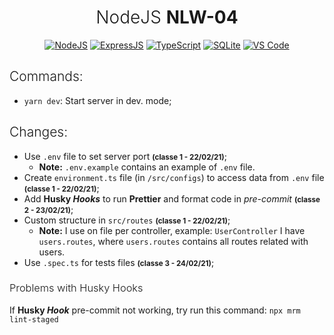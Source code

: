 <h1 align="center" style="font-weight: 300">NodeJS <strong>NLW-04</strong></h1>
<div align="center">
	<a href="#"><img src="https://img.shields.io/badge/node.js%20-%2343853D.svg?&style=for-the-badge&logo=node.js&logoColor=white" alt="NodeJS" /></a> <a href="#"><img src="https://img.shields.io/badge/express.js%20-%23404d59.svg?&style=for-the-badge" alt="ExpressJS"/></a> <a href="#"><img src="https://img.shields.io/badge/typescript%20-%23007ACC.svg?&style=for-the-badge&logo=typescript&logoColor=white" alt="TypeScript" /></a> <a href="#"><img alt="SQLite" src ="https://img.shields.io/badge/sqlite-%2307405e.svg?&style=for-the-badge&logo=sqlite&logoColor=white"/></a> <a href="#"><img src="https://img.shields.io/badge/Visual_Studio_Code-0078D4?style=for-the-badge&logo=visual%20studio%20code&logoColor=white" alt="VS Code" /></a>
</div>

<h2 style="font-weight:300">Commands:</h2>

-   `yarn dev`: Start server in dev. mode;

<h2 style="font-weight: 300">Changes:</h2>

-   Use `.env` file to set server port **<small>(classe 1 - 22/02/21)</small>**;
    -   **Note:** `.env.example` contains an example of `.env` file.
-   Create `environment.ts` file (in `/src/configs`) to access data from `.env` file **<small>(classe 1 - 22/02/21)</small>**;
-   Add **Husky _Hooks_** to run **Prettier** and format code in _pre-commit_ **<small>(classe 2 - 23/02/21)</small>**;
-   Custom structure in `src/routes` **<small>(classe 1 - 22/02/21)</small>**;
    -   **Note:** I use on file per controller, example: `UserController` I have `users.routes`, where `users.routes` contains all routes related with users.
-   Use `.spec.ts` for tests files **<small>(classe 3 - 24/02/21)</small>**;

<h3 style="font-weight: 300">Problems with Husky Hooks</h3>

If **Husky _Hook_** pre-commit not working, try run this command: `npx mrm lint-staged `
